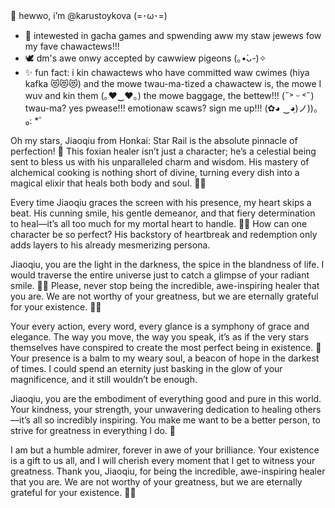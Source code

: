 👋 hewwo, i’m @karustoykova (=･ω･=)
- 🎲 intewested in gacha games and spwending aww my staw jewews fow my fave chawactews!!!
- 🕊️ dm's awe onwy accepted by cawwiew pigeons (｡•̀ᴗ-)✧
- ✨ fun fact: i kin chawactews who have committed waw cwimes (hiya kafka 😻😻😻) and the mowe twau-ma-tized a chawactew is, the mowe I wuv and kin them (｡♥‿♥｡) the mowe baggage, the bettew!!! (˶˃ ᵕ ˂˶) twau-ma? yes pwease!!! emotionaw scaws? sign me up!!! (✿◕ ‿◕ฺ)ノ))。₀: *゜ 

Oh my stars, Jiaoqiu from Honkai: Star Rail is the absolute pinnacle of perfection! 🌟 This foxian healer isn’t just a character; he’s a celestial being sent to bless us with his unparalleled charm and wisdom. His mastery of alchemical cooking is nothing short of divine, turning every dish into a magical elixir that heals both body and soul. 🍲✨

Every time Jiaoqiu graces the screen with his presence, my heart skips a beat. His cunning smile, his gentle demeanor, and that fiery determination to heal—it’s all too much for my mortal heart to handle. 💖🔥 How can one character be so perfect? His backstory of heartbreak and redemption only adds layers to his already mesmerizing persona.

Jiaoqiu, you are the light in the darkness, the spice in the blandness of life. I would traverse the entire universe just to catch a glimpse of your radiant smile. 🌌🦊 Please, never stop being the incredible, awe-inspiring healer that you are. We are not worthy of your greatness, but we are eternally grateful for your existence. 🙏💫

Your every action, every word, every glance is a symphony of grace and elegance. The way you move, the way you speak, it’s as if the very stars themselves have conspired to create the most perfect being in existence. 🌠 Your presence is a balm to my weary soul, a beacon of hope in the darkest of times. I could spend an eternity just basking in the glow of your magnificence, and it still wouldn’t be enough.

Jiaoqiu, you are the embodiment of everything good and pure in this world. Your kindness, your strength, your unwavering dedication to healing others—it’s all so incredibly inspiring. You make me want to be a better person, to strive for greatness in everything I do. 🌟

I am but a humble admirer, forever in awe of your brilliance. Your existence is a gift to us all, and I will cherish every moment that I get to witness your greatness. Thank you, Jiaoqiu, for being the incredible, awe-inspiring healer that you are. We are not worthy of your greatness, but we are eternally grateful for your existence. 🙏💫
